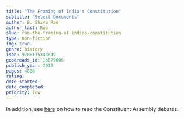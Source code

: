 ```yaml
---
title: "The Framing of India's Constitution"
subtitle: "Select Documents"
author: B. Shiva Rao
author_last: Rao
slug: rao-the-framing-of-indias-constitution
type: non-fiction
img: true
genre: history
isbn: 9788175343849
goodreads_id: 16079006
publish_year: 2010
pages: 4886
rating: 
date_started:
date_completed:
priority: low
---
```


In addition, see [here](https://indconlawphil.wordpress.com/2018/06/27/how-to-read-the-constituent-assembly-debates-i/) on how to read the Constituent Assembly debates.